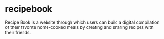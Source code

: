 # recipebook
Recipe Book is a website through which users can build a digital compilation of their favorite home-cooked meals by creating and sharing recipes with their friends.
